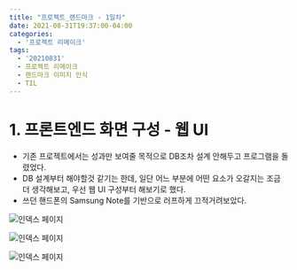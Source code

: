 ```yaml
---
title: "프로젝트_랜드마크 - 1일차"
date: 2021-08-31T19:37:00-04:00
categories:
  - '프로젝트 리메이크'
tags:
  - '20210831'
  - 프로젝트 리메이크
  - 랜드마크 이미지 인식
  - TIL
---
```




# 1. 프론트엔드 화면 구성 - 웹 UI
  * 기존 프로젝트에서는 성과만 보여줄 목적으로 DB조차 설계 안해두고 프로그램을 돌렸었다.
  * DB 설계부터 해야할것 같기는 한데, 일단 어느 부분에 어떤 요소가 오갈지는 조금 더 생각해보고, 우선 웹 UI 구성부터 해보기로 했다.
  * 쓰던 핸드폰의 Samsung Note를 기반으로 러프하게 끄적거려보았다.

  ![인덱스 페이지](https://1geraldine1.github.io/assets/images/Landmark/GUI_ROUGH/index_page.jpg)

  ![인덱스 페이지](https://1geraldine1.github.io/assets/images/Landmark/GUI_ROUGH/image_upload.jpg)

  ![인덱스 페이지](https://1geraldine1.github.io/assets/images/Landmark/GUI_ROUGH/result_page.jpg)
